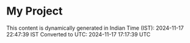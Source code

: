 # My Project

This content is dynamically generated in Indian Time (IST): 2024-11-17 22:47:39 IST
Converted to UTC: 2024-11-17 17:17:39 UTC
